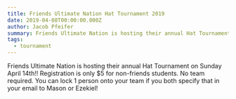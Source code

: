 ```yaml
---
title: Friends Ultimate Nation Hat Tournament 2019
date: 2019-04-08T00:00:00.000Z
author: Jacob Pfeifer
summary: Friends Ultimate Nation is hosting their annual Hat Tournament on Sunday April 14th!
tags:
  - tournament
---
```

Friends Ultimate Nation is hosting their annual Hat Tournament on Sunday April 14th!! Registration is only $5 for non-friends students. No team required. You can lock 1 person onto your team if you both specify that in your email to Mason or Ezekiel!

